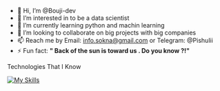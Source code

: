 - 👋 Hi, I’m @Bouji-dev
- 👀 I’m interested in to be a data scientist
- 🌱 I’m currently learning python and machin learning
- 💞️ I’m looking to collaborate on big projects with big companies
- 📫 Reach me by Email: info.sokna@gmail.com or Telegram: @Pishulii
- ⚡ Fun fact: **" Back of the sun is toward us . Do you know ?!"**

Technologies That I Know


[![My Skills](https://skillicons.dev/icons?i=js,html,css,cpp)](https://skillicons.dev)
<!---
Bouji-dev/Bouji-dev is a ✨ special ✨ repository because its `README.md` (this file) appears on your GitHub profile.
You can click the Preview link to take a look at your changes.
--->
